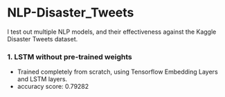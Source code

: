 # NLP-Disaster_Tweets
I test out multiple NLP models, and their effectiveness against the Kaggle Disaster Tweets dataset.

### 1. LSTM without pre-trained weights
- Trained completely from scratch, using Tensorflow Embedding Layers and LSTM layers.
- accuracy score: 0.79282
